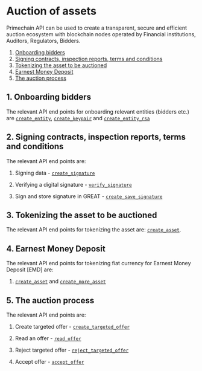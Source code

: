 # Auction of assets

Primechain API can be used to create a transparent, secure and efficient auction ecosystem with blockchain nodes operated by Financial institutions, Auditors, Regulators, Bidders.

1. [Onboarding bidders](#1-onboarding-bidders)   
2. [Signing contracts, inspection reports, terms and conditions](#2-signing-contracts-inspection-reports-terms-and-conditions)
3. [Tokenizing the asset to be auctioned](#3-tokenizing-the-asset-to-be-auctioned)   
4. [Earnest Money Deposit](#4-earnest-money-deposit)   
5. [The auction process](#5-the-auction-process)   

## 1. Onboarding bidders

The relevant API end points for onboarding relevant entities (bidders etc.) are [`create_entity`](https://github.com/Primechain/primechain-api-docs/blob/master/docs/Entities.MD#1-creating-a-new-entity), [`create_keypair`](https://github.com/Primechain/primechain-api-docs/blob/master/docs/Entities.MD#2-creating-a-new-entity-for-external-key-management) and [`create_entity_rsa`](https://github.com/Primechain/primechain-api-docs/blob/master/docs/Entities.MD#3-creating-a-new-entity-with-rsa-keys) 

## 2. Signing contracts, inspection reports, terms and conditions 
The relevant API end points are:
1. Signing data - [`create_signature`](https://github.com/Primechain/primechain-api-docs/blob/master/docs/Digital%20signatures.MD#1-signing-data)   

2. Verifying a digital signature - [`verify_signature`](https://github.com/Primechain/primechain-api-docs/blob/master/docs/Digital%20signatures.MD#2-verifying-a-digital-signature)

3. Sign and store signature in GREAT - [`create_save_signature`](https://github.com/Primechain/primechain-api-docs/blob/master/docs/Digital%20signatures.MD#3-sign-and-store-signature-in-great)

## 3. Tokenizing the asset to be auctioned
The relevant API end points for tokenizing the asset are: [`create_asset`](https://github.com/Primechain/primechain-api-docs/blob/master/docs/Smart%20Asset%20Lifecycle%20Management.MD#1-create-a-new-asset).

## 4. Earnest Money Deposit
The relevant API end points for tokenizing fiat currency for Earnest Money Deposit [EMD] are:
1. [`create_asset`](https://github.com/Primechain/primechain-api-docs/blob/master/docs/Smart%20Asset%20Lifecycle%20Management.MD#1-create-a-new-asset) and [`create_more_asset`](https://github.com/Primechain/primechain-api-docs/blob/master/docs/Smart%20Asset%20Lifecycle%20Management.MD#2-create-additional-units-of-an-open-asset)

## 5. The auction process
The relevant API end points are:

1. Create targeted offer - [`create_targeted_offer`](https://github.com/Primechain/primechain-api-docs/blob/master/docs/Offer%20management.MD#6-create-a-targeted-offer)

2. Read an offer - [`read_offer`](https://github.com/Primechain/primechain-api-docs/blob/master/docs/Offer%20management.MD#3-read-an-offer)

3. Reject targeted offer - [`reject_targeted_offer`](https://github.com/Primechain/primechain-api-docs/blob/master/docs/Offer%20management.MD#7-reject-a-targeted-offer) 

4. Accept offer - [`accept_offer`](https://github.com/Primechain/primechain-api-docs/blob/master/docs/Offer%20management.MD#4-accept-an-offer)
